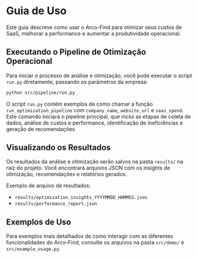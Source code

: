 # Guia de Uso

Este guia descreve como usar o Arco-Find para otimizar seus custos de SaaS, melhorar a performance e aumentar a produtividade operacional.

## Executando o Pipeline de Otimização Operacional

Para iniciar o processo de análise e otimização, você pode executar o script `run.py` diretamente, passando os parâmetros da empresa:

```bash
python src/pipeline/run.py
```

O script `run.py` contém exemplos de como chamar a função `run_optimization_pipeline` com `company_name`, `website_url` e `saas_spend`. Este comando iniciará o pipeline principal, que inclui as etapas de coleta de dados, análise de custos e performance, identificação de ineficiências e geração de recomendações.

## Visualizando os Resultados

Os resultados da análise e otimização serão salvos na pasta `results/` na raiz do projeto. Você encontrará arquivos JSON com os insights de otimização, recomendações e relatórios gerados.

Exemplo de arquivo de resultados:

* `results/optimization_insights_YYYYMMDD_HHMMSS.json`
* `results/performance_report.json`

## Exemplos de Uso

Para exemplos mais detalhados de como interagir com as diferentes funcionalidades do Arco-Find, consulte os arquivos na pasta `src/demo/` e `src/example_usage.py`.

